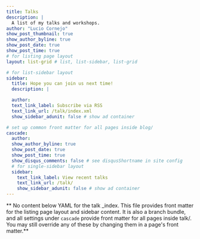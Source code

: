 ```yaml
---
title: Talks
description: |
  A list of my talks and workshops.
author: "Lucio Cornejo"
show_post_thumbnail: true
show_author_byline: true
show_post_date: true
show_post_time: true
# for listing page layout
layout: list-grid # list, list-sidebar, list-grid

# for list-sidebar layout
sidebar: 
  title: Hope you can join us next time!
  description: |

  author:
  text_link_label: Subscribe via RSS
  text_link_url: /talk/index.xml
  show_sidebar_adunit: false # show ad container

# set up common front matter for all pages inside blog/
cascade:
  author: 
  show_author_byline: true
  show_post_date: true
  show_post_time: true
  show_disqus_comments: false # see disqusShortname in site config
  # for single-sidebar layout
  sidebar:
    text_link_label: View recent talks
    text_link_url: /talk/
    show_sidebar_adunit: false # show ad container
---
```


** No content below YAML for the talk _index. This file provides front matter for the listing page layout and sidebar content. It is also a branch bundle, and all settings under `cascade` provide front matter for all pages inside talk/. You may still override any of these by changing them in a page's front matter.**
